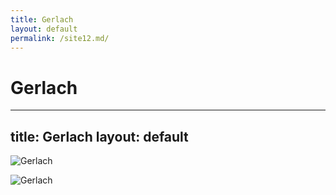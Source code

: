 ```yaml
---
title: Gerlach
layout: default
permalink: /site12.md/
---
```

Gerlach
=====================================================================
---
title: Gerlach
layout: default
---

![Gerlach](https://i1.nocimg.pl/d14/357/196-gerlach-jego-wysokosc-tatrzanski.jpg)

![Gerlach](https://martinkyrc.sk/sites/default/files/pictures/vht/hd-gerlach-1.jpg)